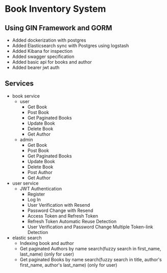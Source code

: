 # Book Inventory System 
## Using GIN Framework and GORM
- Added dockerization with postgres
- Added Elasticsearch sync with Postgres using logstash
- Added Kibana for inspection
- Added swagger specification
- Added basic api for books and author
- Added bearer jwt auth
## Services
- book service
  - user
    - Get Book
    - Post Book
    - Get Paginated Books
    - Update Book
    - Delete Book
    - Get Author
  - admin
    - Get Book
    - Post Book
    - Get Paginated Books
    - Update Book
    - Delete Book
    - Post Author
    - Get Author
- user service
  - JWT Authentication
    - Register
    - Log In
    - User Verification with Resend
    - Password Change with Resend
    - Access Token and Refresh Token
    - Refresh Token Automatic Reuse Detection
    - User Verification and Password Change Multiple Token-link Detection
 - elastic search
   - Indexing book and author
   - Get paginated Authors by name search(fuzzy search in first_name, last_name) (only for user)
   - Get paginated Books by name search(fuzzy search in title, author's first_name, author's last_name) (only for user)

    
